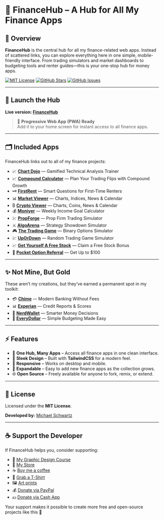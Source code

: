 # 💼 FinanceHub – A Hub for All My Finance Apps

## 🌟 Overview
**FinanceHub** is the central hub for all my finance-related web apps. Instead of scattered links, you can explore everything here in one simple, mobile-friendly interface. From trading simulators and market dashboards to budgeting tools and renter guides—this is your one-stop hub for money apps.

[![MIT License](https://img.shields.io/github/license/michaelsboost/finance)](LICENSE) [![GitHub Stars](https://img.shields.io/github/stars/michaelsboost/finance)](https://github.com/michaelsboost/finance/stargazers) [![GitHub Issues](https://img.shields.io/github/issues/michaelsboost/finance)](https://github.com/michaelsboost/finance/issues)

---

## 🚀 **Launch the Hub**
**Live version: [FinanceHub](https://michaelsboost.com/finance/)**

> 📲 **Progressive Web App (PWA) Ready**  
> Add it to your home screen for instant access to all finance apps.

---

## 🗂️ **Included Apps**
FinanceHub links out to all of my finance projects:

- 📈 **[Chart Dojo](https://michaelsboost.com/ChartDojo/)** — Gamified Technical Analysis Trainer  
- 📈 **[Compound Calculator](https://michaelsboost.com/CompoundCalculator/)** — Plan Your Trading Flips with Compound Growth  
- 🗝 **[FirstRent](https://michaelsboost.com/FirstRent/)** — Smart Questions for First-Time Renters  
- 📊 **[Market Viewer](https://michaelsboost.com/Market-Viewer/)** — Charts, Indices, News & Calendar  
- ₿ **[Crypto Viewer](https://michaelsboost.com/Crypto-Viewer/)** — Charts, Coins, News & Calendar  
- 💰 **[Moniyer](https://michaelsboost.com/Moniyer/)** — Weekly Income Goal Calculator  
- 💹 **[PropForge](https://michaelsboost.com/PropForge/)** — Prop Firm Trading Simulator  
- ⚔️ **[AlgoArena](https://michaelsboost.com/AlgoArena/)** — Strategy Showdown Simulator  
- 🎮 **[The Trading Game](https://michaelsboost.com/TheTradingGame/)** — Binary Options Simulator  
- 💹 **[UpOrDown](https://michaelsboost.com/UpOrDown/)** — Random Trading Game Simulator  
- 📈 **[Get Yourself A Free Stock](https://michaelsboost.com/freestock)** — Claim a Free Stock Bonus  
- 💸 **[Pocket Option Referral](https://pocket-friends.com/r/wfbvsltn4w)** — Get Up to $100

---

## ✨ **Not Mine, But Gold**
These aren’t my creations, but they’ve earned a permanent spot in my toolkit:

- 💳 **[Chime](https://www.chime.com/)** — Modern Banking Without Fees  
- 📊 **[Experian](https://www.experian.com/)** — Credit Reports & Scores  
- 🧠 **[NerdWallet](https://nerdwallet.com/)** — Smarter Money Decisions  
- 📅 **[EveryDollar](https://everydollar.com/)** — Simple Budgeting Made Easy  

---

## ⚡ **Features**
* 🧭 **One Hub, Many Apps** – Access all finance apps in one clean interface.  
* 🎨 **Sleek Design** – Built with **TailwindCSS** for a modern feel.  
* 📱 **Responsive** – Works on desktop and mobile.  
* 💼 **Expandable** – Easy to add new finance apps as the collection grows.  
* 🌐 **Open Source** – Freely available for anyone to fork, remix, or extend.  

---

## 📜 **License**
Licensed under the **MIT License**.  

**Developed by:** [Michael Schwartz](https://michaelsboost.com/)  

---

## ☕ **Support the Developer**
If FinanceHub helps you, consider supporting:

- 🎨 [My Graphic Design Course](https://michaelsboost.com/graphicdesign)  
- 🛒 [My Store](https://michaelsboost.com/store)  
- ☕ [Buy me a coffee](http://ko-fi.com/michaelsboost)  
- 👕 [Grab a T-Shirt](https://michaelsboost.com/gear)  
- 🖼️ [Art prints](https://deviantart.com/michaelsboost/prints)  
- 💰 [Donate via PayPal](https://michaelsboost.com/donate)  
- 💵 [Donate via Cash App](https://cash.me/$michaelsboost)  

Your support makes it possible to create more free and open-source projects like this 🚀
